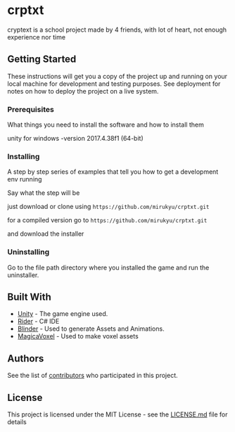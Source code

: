 # crptxt

cryptext is a school project made by 4 friends, with lot of heart, not enough experience nor time 
## Getting Started

These instructions will get you a copy of the project up and running on your local machine for development and testing purposes. See deployment for notes on how to deploy the project on a live system.

### Prerequisites

What things you need to install the software and how to install them

unity for windows -version 2017.4.38f1 (64-bit)


### Installing

A step by step series of examples that tell you how to get a development env running

Say what the step will be

just download or clone using 
```https://github.com/mirukyu/crptxt.git```

for a compiled version go to 
```https://github.com/mirukyu/crptxt.git```

and download the installer 

### Uninstalling

Go to the file path directory where you installed the game and run the uninstaller.

## Built With

* [Unity](https://unity.com/) - The game engine used.
* [Rider](https://www.jetbrains.com/rider/) - C# IDE
* [Blinder](https://www.blender.org/) - Used to generate Assets and Animations.
* [MagicaVoxel](https://ephtracy.github.io/) - Used to make voxel assets

## Authors

See the list of [contributors](https://github.com/your/project/contributors) who participated in this project.

## License

This project is licensed under the MIT License - see the [LICENSE.md](LICENSE.md) file for details
